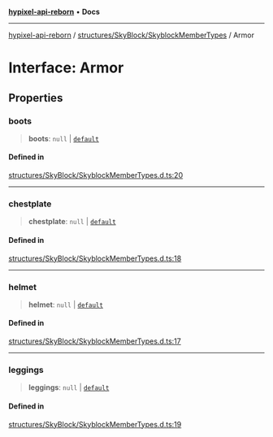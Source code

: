 [**hypixel-api-reborn**](../../../../README.md) • **Docs**

***

[hypixel-api-reborn](../../../../modules.md) / [structures/SkyBlock/SkyblockMemberTypes](../README.md) / Armor

# Interface: Armor

## Properties

### boots

> **boots**: `null` \| [`default`](../../SkyblockInventoryItem/classes/default.md)

#### Defined in

[structures/SkyBlock/SkyblockMemberTypes.d.ts:20](https://github.com/Kathund/REBORN-docs-TEST/blob/226e7f6a62bb6bca87ef0828ac84e9098d59f860/src/structures/SkyBlock/SkyblockMemberTypes.d.ts#L20)

***

### chestplate

> **chestplate**: `null` \| [`default`](../../SkyblockInventoryItem/classes/default.md)

#### Defined in

[structures/SkyBlock/SkyblockMemberTypes.d.ts:18](https://github.com/Kathund/REBORN-docs-TEST/blob/226e7f6a62bb6bca87ef0828ac84e9098d59f860/src/structures/SkyBlock/SkyblockMemberTypes.d.ts#L18)

***

### helmet

> **helmet**: `null` \| [`default`](../../SkyblockInventoryItem/classes/default.md)

#### Defined in

[structures/SkyBlock/SkyblockMemberTypes.d.ts:17](https://github.com/Kathund/REBORN-docs-TEST/blob/226e7f6a62bb6bca87ef0828ac84e9098d59f860/src/structures/SkyBlock/SkyblockMemberTypes.d.ts#L17)

***

### leggings

> **leggings**: `null` \| [`default`](../../SkyblockInventoryItem/classes/default.md)

#### Defined in

[structures/SkyBlock/SkyblockMemberTypes.d.ts:19](https://github.com/Kathund/REBORN-docs-TEST/blob/226e7f6a62bb6bca87ef0828ac84e9098d59f860/src/structures/SkyBlock/SkyblockMemberTypes.d.ts#L19)
